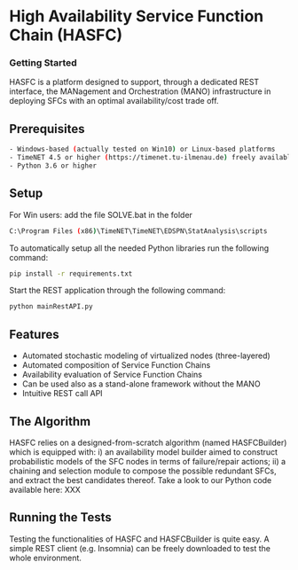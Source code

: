# High Availability Service Function Chain (HASFC)

### Getting Started

HASFC is a platform designed to support, through a dedicated REST interface, the MANagement and Orchestration (MANO) infrastructure in deploying SFCs with an optimal availability/cost trade off.

## Prerequisites
```sh
- Windows-based (actually tested on Win10) or Linux-based platforms 
- TimeNET 4.5 or higher (https://timenet.tu-ilmenau.de) freely available for non-commercial purposes
- Python 3.6 or higher
```
## Setup
For Win users: add the file SOLVE.bat in the folder 
```sh
C:\Program Files (x86)\TimeNET\TimeNET\EDSPN\StatAnalysis\scripts
```
To automatically setup all the needed Python libraries run the following command:
```sh
pip install -r requirements.txt
```
Start the REST application through the following command:
```sh
python mainRestAPI.py
```

## Features

- Automated stochastic modeling of virtualized nodes (three-layered)
- Automated composition of Service Function Chains 
- Availability evaluation of Service Function Chains 
- Can be used also as a stand-alone framework without the MANO
- Intuitive REST call API

## The Algorithm 

HASFC relies on a designed-from-scratch algorithm (named HASFCBuilder) which is equipped with: i) an availability model builder aimed to construct probabilistic models of the SFC nodes in terms of failure/repair actions; ii) a chaining and selection module to compose the possible redundant SFCs, and extract the best candidates thereof. 
Take a look to our Python code available here: XXX

## Running the Tests

Testing the functionalities of HASFC and HASFCBuilder is quite easy. A simple REST client (e.g. Insomnia) can be freely downloaded to test the whole environment. 
